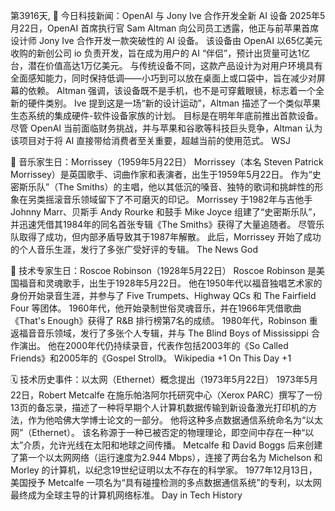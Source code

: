 第3916天, 🎉 今日科技新闻：OpenAI 与 Jony Ive 合作开发全新 AI 设备
2025年5月22日，OpenAI 首席执行官 Sam Altman 向公司员工透露，他正与前苹果首席设计师 Jony Ive 合作开发一款突破性的 AI 设备。 该设备由 OpenAI 以65亿美元收购的新创公司 io 负责开发，旨在成为用户的 AI “伴侣”，预计出货量可达1亿台，潜在价值高达1万亿美元。 与传统设备不同，这款产品设计为对用户环境具有全面感知能力，同时保持低调——小巧到可以放在桌面上或口袋中，旨在减少对屏幕的依赖。 Altman 强调，该设备既不是手机，也不是可穿戴眼镜，标志着一个全新的硬件类别。 Ive 提到这是一场“新的设计运动”，Altman 描述了一个类似苹果生态系统的集成硬件-软件设备家族的计划。 目标是在明年年底前推出首款设备。 尽管 OpenAI 当前面临财务挑战，并与苹果和谷歌等科技巨头竞争，Altman 认为该项目对于将 AI 直接带给消费者至关重要，超越当前的使用范式。 
WSJ

🎂 音乐家生日：Morrissey（1959年5月22日）
Morrissey（本名 Steven Patrick Morrissey）是英国歌手、词曲作家和表演者，出生于1959年5月22日。 作为“史密斯乐队”（The Smiths）的主唱，他以其低沉的嗓音、独特的歌词和挑衅性的形象在另类摇滚音乐领域留下了不可磨灭的印记。 Morrissey 于1982年与吉他手 Johnny Marr、贝斯手 Andy Rourke 和鼓手 Mike Joyce 组建了“史密斯乐队”，并迅速凭借其1984年的同名首张专辑《The Smiths》获得了大量追随者。 尽管乐队取得了成功，但内部矛盾导致其于1987年解散。 此后，Morrissey 开始了成功的个人音乐生涯，发行了多张广受好评的专辑。 
The News God

🧠 技术专家生日：Roscoe Robinson（1928年5月22日）
Roscoe Robinson 是美国福音和灵魂歌手，出生于1928年5月22日。 他在1950年代以福音独唱艺术家的身份开始录音生涯，并参与了 Five Trumpets、Highway QCs 和 The Fairfield Four 等团体。 1960年代，他开始录制世俗灵魂音乐，并在1966年凭借歌曲《That's Enough》获得了 R&B 排行榜第7名的成绩。 1980年代，Robinson 重返福音音乐领域，发行了多张个人专辑，并与 The Blind Boys of Mississippi 合作演出。 他在2000年代仍持续录音，代表作包括2003年的《So Called Friends》和2005年的《Gospel Stroll》。 
Wikipedia
+1
On This Day
+1

🗓️ 技术历史事件：以太网（Ethernet）概念提出（1973年5月22日）
1973年5月22日，Robert Metcalfe 在施乐帕洛阿尔托研究中心（Xerox PARC）撰写了一份13页的备忘录，描述了一种将早期个人计算机数据传输到新设备激光打印机的方法，作为他哈佛大学博士论文的一部分。 他将这种多点数据通信系统命名为“以太网”（Ethernet）。 该名称源于一种已被否定的物理理论，即空间中存在一种“以太”介质，允许光线在太阳和地球之间传播。 Metcalfe 和 David Boggs 后来创建了第一个以太网网络（运行速度为2.944 Mbps），连接了两台名为 Michelson 和 Morley 的计算机，以纪念19世纪证明以太不存在的科学家。 1977年12月13日，美国授予 Metcalfe 一项名为“具有碰撞检测的多点数据通信系统”的专利，以太网最终成为全球主导的计算机网络标准。 
Day in Tech History
